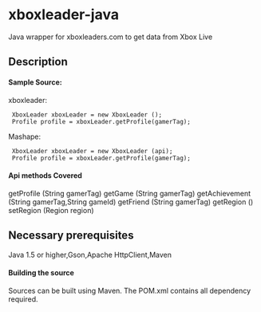 xboxleader-java
===============

Java wrapper for xboxleaders.com to get data from Xbox Live

## Description

#### Sample Source:

xboxleader:

     XboxLeader xboxLeader = new XboxLeader ();
     Profile profile = xboxLeader.getProfile(gamerTag);
     
Mashape:

     XboxLeader xboxLeader = new XboxLeader (api);
     Profile profile = xboxLeader.getProfile(gamerTag);
     
     
#### Api methods Covered
  getProfile (String gamerTag)
  getGame (String gamerTag)
  getAchievement (String gamerTag,String gameId)
  getFriend (String gamerTag)
  getRegion ()
  setRegion (Region region)
  
 
 ## Necessary prerequisites
 
  Java 1.5 or higher,Gson,Apache HttpClient,Maven
 
 
 #### Building the source
 
  Sources can be built using Maven. The POM.xml contains all dependency required.
